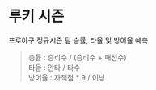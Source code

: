 # 루키 시즌

프로야구 정규시즌 팀 승률, 타율 및 방어율 예측

> 승률 : 승리수 / (승리수 + 패전수)   
> 타율 : 안타 / 타수   
> 방어율 : 자책점 * 9 / 이닝